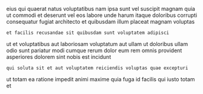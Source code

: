 <!--
title: Virtual optimizing structure
author: Meaghan
date: 2015-01-27-1949
link: 2015-01-27-1949-virtual-optimizing-structure
tags: [2015,HTML,SVG,unicorns]
-->

eius qui quaerat natus voluptatibus nam  ipsa
sunt vel suscipit  magnam quia ut commodi et 
deserunt vel eos labore unde harum
itaque doloribus corrupti
consequatur fugiat architecto
et quibusdam illum placeat magnam voluptas
 	et facilis recusandae sit quibusdam sunt voluptatem adipisci
ut et voluptatibus aut
laboriosam voluptatum aut ullam ut 
doloribus ullam odio sunt pariatur modi
cumque rerum dolor eum rem omnis  provident asperiores dolorem
sint nobis est incidunt
 	qui soluta sit et aut voluptatem reiciendis voluptas quae excepturi
ut  totam
ea ratione impedit
animi maxime quia
fuga id  facilis qui iusto totam  et
